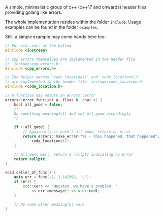 A simple, minimalistic group of c++ (c++17 and onwards) header files
providing golang like errors.

The whole implementation resides within the folder `include`. Usage
examples can be found in the folder `examples`.

Still, a simple example may come handy here too:

```c++
// For std::cerr at the bottom
#include <iostream>

// cpp errors themselves are implemented in the header file
// 'include/cpp_errors.h'.
#include <cpp_errors.h>

// The helper macros 'code_location()' and 'code_locationc()'
// are implemented in the header file 'include/code_location.h'
#include <code_location.h>

// A function may return an errors::error
errors::error func(int a, float b, char c) {
    bool all_good = false;
    /*
    Do something meaningfull and set all_good accordingly
    */

    if (!all_good) {
        // Apparently it wasn't all good, return an error
        return errors::make_error("%s - This happened, that happened",
            code_locationc());
    }

    // All went well, return a nullptr indicating no error
    return nullptr;
}

void caller_of_func() {
    auto err = func(-1, 3.141593, 'L');
    if (err) {
        std::cerr << "Houston, we have a problem: "
            << err->message() << std::endl;
    }

    // Do some other meaningful work
}

```

